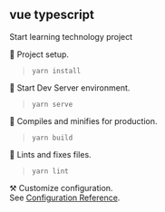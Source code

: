 ## vue typescript

Start learning technology project

🚚 Project setup.<br />

> `yarn install` 

🏃 Start Dev Server environment.<br />

> `yarn serve`

🎁 Compiles and minifies for production.<br />

> `yarn build`

👀 Lints and fixes files.<br />

> `yarn lint`

⚒ Customize configuration.<br />
See [Configuration Reference](https://cli.vuejs.org/config/).
